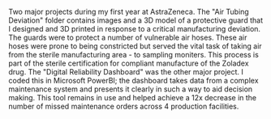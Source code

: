 Two major projects during my first year at AstraZeneca. The "Air Tubing Deviation" folder contains images and a 3D model of a protective guard that I designed and 3D printed in response to a critical manufacturing deviation. The guards were to protect a number of vulnerable air hoses. These air hoses were prone to being constricted but served the vital task of taking air from the sterile manufacturing area - to sampling moniters. This process is part of the sterile certification for compliant manufacture of the Zoladex drug. The "Digital Reliability Dashboard" was the other major project. I coded this in Microsoft PowerBI; the dashboard takes data from a complex maintenance system and presents it clearly in such a way to aid decision making. This tool remains in use and helped achieve a 12x decrease in the number of missed maintenance orders across 4 production facilities.
